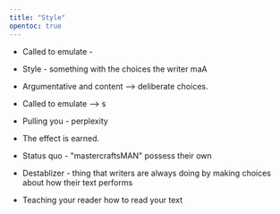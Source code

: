 ```yaml
---
title: "Style"
opentoc: true
---
```

- Called to emulate - 

- Style - something with the choices the writer maA
- Argumentative and content --> deliberate choices. 
- Called to emulate --> s
- Pulling you - perplexity
- The effect is earned. 

- Status quo - "mastercraftsMAN" possess their own 
- Destablizer - thing that writers are always doing by making choices about how their text performs

- Teaching your reader how to read your text 